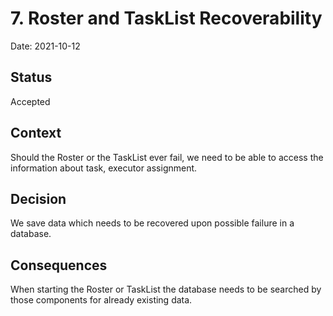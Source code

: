 # 7. Roster and TaskList Recoverability

Date: 2021-10-12

## Status

Accepted

## Context

Should the Roster or the TaskList ever fail, we need to be able to access the information about task,
executor assignment.

## Decision
We save data which needs to be recovered upon possible failure in a database.

## Consequences
When starting the Roster or TaskList the database needs to be searched by those components for already existing data.